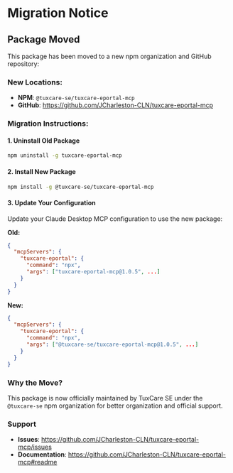 # Migration Notice

## Package Moved

This package has been moved to a new npm organization and GitHub repository:

### New Locations:
- **NPM**: `@tuxcare-se/tuxcare-eportal-mcp`
- **GitHub**: https://github.com/JCharleston-CLN/tuxcare-eportal-mcp

### Migration Instructions:

#### 1. Uninstall Old Package
```bash
npm uninstall -g tuxcare-eportal-mcp
```

#### 2. Install New Package
```bash
npm install -g @tuxcare-se/tuxcare-eportal-mcp
```

#### 3. Update Your Configuration
Update your Claude Desktop MCP configuration to use the new package:

**Old:**
```json
{
  "mcpServers": {
    "tuxcare-eportal": {
      "command": "npx",
      "args": ["tuxcare-eportal-mcp@1.0.5", ...]
    }
  }
}
```

**New:**
```json
{
  "mcpServers": {
    "tuxcare-eportal": {
      "command": "npx",
      "args": ["@tuxcare-se/tuxcare-eportal-mcp@1.0.5", ...]
    }
  }
}
```

### Why the Move?
This package is now officially maintained by TuxCare SE under the `@tuxcare-se` npm organization for better organization and official support.

### Support
- **Issues**: https://github.com/JCharleston-CLN/tuxcare-eportal-mcp/issues
- **Documentation**: https://github.com/JCharleston-CLN/tuxcare-eportal-mcp#readme